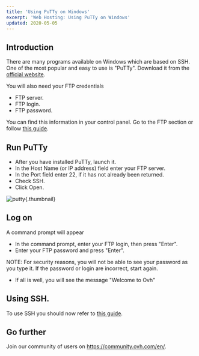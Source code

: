 ```yaml
---
title: 'Using PuTTy on Windows'
excerpt: 'Web Hosting: Using PuTTy on Windows'
updated: 2020-05-05
---
```


## Introduction
There are many programs available on Windows which are based on SSH. 
One of the most popular and easy to use is "PuTTy".
Download it from the [official website](http://www.putty.org/).

You will also need your FTP credentials

- FTP server.
- FTP login.
- FTP password.

You can find this information in your control panel. Go to the FTP section or follow
[this guide](ftp_connection1.).

## Run PuTTy

- After you have installed PuTTy, launch it.
- In the Host Name (or IP address) field enter your FTP server.
- In the Port field enter 22, if it has not already been returned. 
- Check SSH.
- Click Open.

![putty](configuration.png){.thumbnail}

## Log on
A command prompt will appear

- In the command prompt, enter your FTP login, then press "Enter". 
- Enter your FTP password and press "Enter". 

NOTE: For security reasons, you will not be able to see your password as you type it.
If the password or login are incorrect, start again. 

- If all is well, you will see the message "Welcome to Ovh"

## Using SSH.
To use SSH you should now refer to [this guide](ssh_on_webhosting1.).

## Go further

Join our community of users on <https://community.ovh.com/en/>.